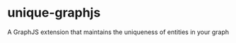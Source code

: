 unique-graphjs
==============

A GraphJS extension that maintains the uniqueness of entities in your graph

